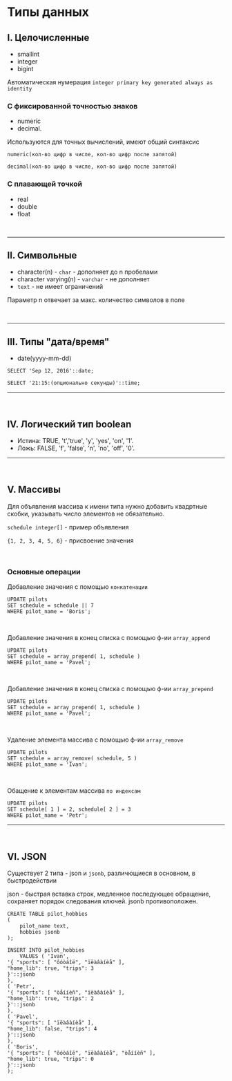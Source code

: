 # Типы данных
## I. Целочисленные
- smallint
- integer
- bigint

Автоматическая нумерация `integer primary key generated always as identity`

### C фиксированной точностью знаков
- numeric
- decimal.

Используются для точных вычислений, имеют общий синтаксис
```
numeric(кол-во цифр в числе, кол-во цифр после запятой)

decimal(кол-во цифр в числе, кол-во цифр после запятой)
```
### С плавающей точкой
- real
- double
- float

<br>

---
## II. Символьные

- character(n) - `char` - дополняет до n пробелами
- character varying(n) - `varchar` - не дополняет
- `text` - не имеет ограничений

Параметр n отвечает за макс. количество символов в поле

<br>

---

## III. Типы "дата/время"
- date(yyyy-mm-dd)
```
SELECT 'Sep 12, 2016'::date;
```
```
SELECT '21:15:(опционально секунды)'::time;
```

---

<br>

## IV. Логический тип boolean
- Истина: TRUE, 't','true', 'y', 'yes', 'on', '1'.
- Ложь: FALSE, 'f', 'false', 'n', 'no', 'off', '0'.

---

<br>

## V. Массивы

Для объявления массива к имени типа нужно добавить квадртные скобки, указывать число элементов не обязательно.

`schedule integer[]` - пример объявления

`{1, 2, 3, 4, 5, 6}` - присвоение значения

<br>

### Основные операции

Добавление значения с помощью `конкатенации`
```
UPDATE pilots
SET schedule = schedule || 7
WHERE pilot_name = 'Boris';
```

<br>

Добавление значения в конец списка с помощью ф-ии `array_append`

```
UPDATE pilots
SET schedule = array_prepend( 1, schedule )
WHERE pilot_name = 'Pavel';
```

<br>

Добавление значения в конец списка с помощью ф-ии `array_prepend`

```
UPDATE pilots
SET schedule = array_prepend( 1, schedule )
WHERE pilot_name = 'Pavel';
```

<br>

Удаление элемента массива с помощью ф-ии `array_remove`

```
UPDATE pilots
SET schedule = array_remove( schedule, 5 )
WHERE pilot_name = 'Ivan';
```

<br>

Обащение к элементам массива `по индексам`

```
UPDATE pilots
SET schedule[ 1 ] = 2, schedule[ 2 ] = 3
WHERE pilot_name = 'Petr';
```
---

<br>

## VI. JSON

Существует 2 типа - json и `jsonb`, различющиеся в основном, в быстродействии

json - быстрая вставка строк, медленное последующее обращение, сохраняет порядок следования ключей. jsonb противоположен.

```
CREATE TABLE pilot_hobbies
(
    pilot_name text,
    hobbies jsonb
);

INSERT INTO pilot_hobbies
    VALUES ( 'Ivan',
'{ "sports": [ "ôóòáîë", "ïëàâàíèå" ],
"home_lib": true, "trips": 3
}'::jsonb
),
( 'Petr',
'{ "sports": [ "òåííèñ", "ïëàâàíèå" ],
"home_lib": true, "trips": 2
}'::jsonb
),
( 'Pavel',
'{ "sports": [ "ïëàâàíèå" ],
"home_lib": false, "trips": 4
}'::jsonb
),
( 'Boris',
'{ "sports": [ "ôóòáîë", "ïëàâàíèå", "òåííèñ" ],
"home_lib": true, "trips": 0
}'::jsonb
);
```
